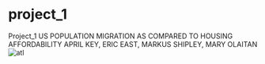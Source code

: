 # project_1
Project_1
US POPULATION MIGRATION 
AS COMPARED TO 
HOUSING AFFORDABILITY
APRIL KEY, ERIC EAST, MARKUS SHIPLEY, MARY OLAITAN
![atl](https://user-images.githubusercontent.com/94247881/152688020-6aaf2c1e-00f0-4067-9fb0-a8ea90d976f3.jpg)
